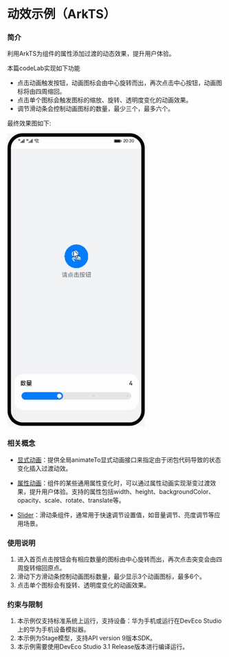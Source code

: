 # 动效示例（ArkTS）
### 简介
利用ArkTS为组件的属性添加过渡的动态效果，提升用户体验。
 
本篇codeLab实现如下功能
- 点击动画触发按钮，动画图标会由中心旋转而出，再次点击中心按钮，动画图标将由四周缩回。
- 点击单个图标会触发图标的缩放、旋转、透明度变化的动画效果。
- 调节滑动条会控制动画图标的数量，最少三个，最多六个。
 
最终效果图如下:
 
![image](screenshots/animation.gif)
 
### 相关概念 
 
- [显式动画](https://developer.harmonyos.com/cn/docs/documentation/doc-references-V3/ts-explicit-animation-0000001478341181-V3?catalogVersion=V3)：提供全局animateTo显式动画接口来指定由于闭包代码导致的状态变化插入过渡动效。
 
- [属性动画](https://developer.harmonyos.com/cn/docs/documentation/doc-references-V3/ts-animatorproperty-0000001478181445-V3?catalogVersion=V3)：组件的某些通用属性变化时，可以通过属性动画实现渐变过渡效果，提升用户体验。支持的属性包括width、height、backgroundColor、opacity、scale、rotate、translate等。
 
- [Slider](https://developer.harmonyos.com/cn/docs/documentation/doc-references-V3/ts-basic-components-slider-0000001427744820-V3?catalogVersion=V3)：滑动条组件，通常用于快速调节设置值，如音量调节、亮度调节等应用场景。

 
### 使用说明
1. 进入首页点击按钮会有相应数量的图标由中心旋转而出，再次点击突变会由四周旋转缩回原点。
2. 滑动下方滑动条控制动画图标数量，最少显示3个动画图标，最多6个。
3. 点击单个图标会有旋转、透明度变化的动画效果。
 
 
### 约束与限制
1. 本示例仅支持标准系统上运行，支持设备：华为手机或运行在DevEco Studio上的华为手机设备模拟器。
2. 本示例为Stage模型，支持API version 9版本SDK。
3. 本示例需要使用DevEco Studio 3.1 Release版本进行编译运行。